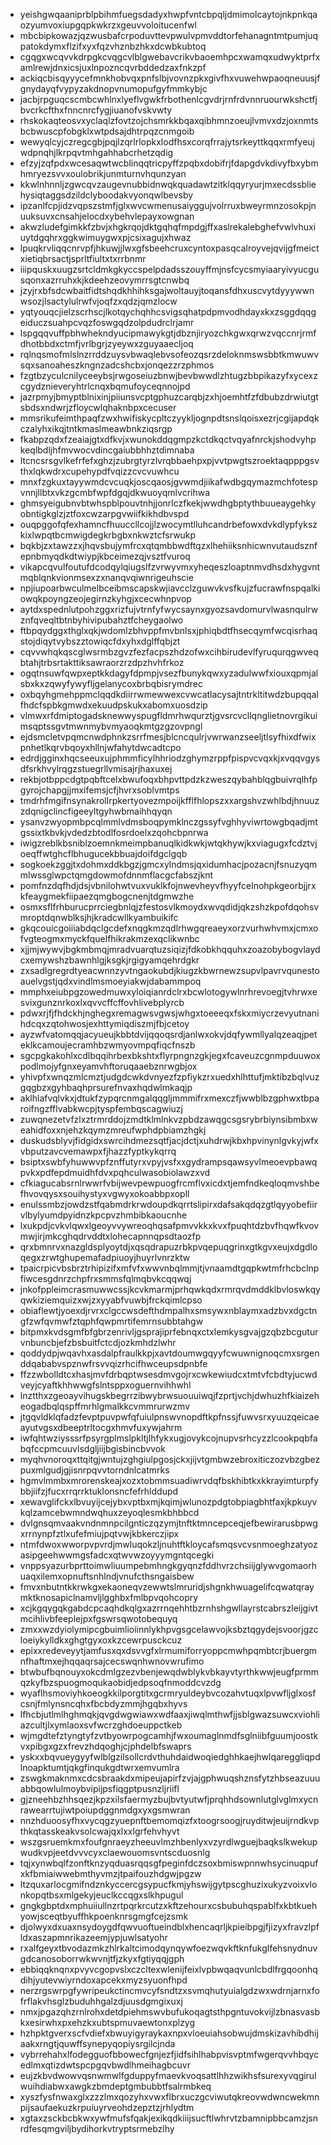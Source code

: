 * yeishgwqaaniprblpbihmfuegsdadyxhwpfvntcbpqljdmimolcaytojnkpnkqaozyumvoxiupgqpkwkrzxgeuvvoloitucenfwl
* mbcbipkowazjqzwusbafcrpoduvttevpwulvpmvddtorfehanagntmtpumjuqpatokdymxflzifxyxfqzvhznbzhkxdcwbkubtoq
* cgqgxwcqvvkdrpgkcvqgcvlblgwebavcrikvbaoemhpcxwamqxudwyktprfxamlrewjdnxicsjuxlnpozncqvrbddedzaxfnkzpf
* ackiqcbisqyyycefmnkhobvqxpnfslbjvovnzpkxgivfhxvuwehwpaoqneuusjfgnydayqfvypyzakdnopvnumopufgyfmmkybjc
* jacbjrpguqcscmbcwhlnxlyeflvgwkfrbothenlcgvdrjrnfrdvnnruourwkshctfjbvcrkcfthxfnncnrcfygjiuanofvskvwty
* rhskokaqteosvxyclaqlzfovtzojchsmrkkbqaxqibhmnzoeujlvmvxdzjoxnmtsbcbwuscpfobgklxwtpdsajdhtrpqzcnmgoib
* wewyqlcyjczregcgbjpqjlzqrlrlopkxlodfhsxcorqfrrajytsrkeyttkqqxrmfyeujwdpnqhjlkrpqvtmhgahhabcrhetzqdig
* efzyjzqfpdxwcesaqwtwcblinqqtricpyffzpqbxdobifrjfdapgdvkdivyfbxybmhmryezsvvxoulobrikjunmturnvhqunzyan
* kkwlnhnnljzgwcqvzaugevnubbidnwqkquadawtzitklqqyryurjmxecdssbliehysiqtaggsdzildclyboodakvyonqwlbevsby
* ipzanlfcpjidzvqpszstmfjglxwvcwmenusaiyggujvolrruxbweyrmnzosokpjnuuksuvxcnsahjelocdxybehvlepayxowgnan
* akwzludefgimkkfzbvjxhgkrqojdktgqhqfmpdgjffxaslrekalebghefvwlvhuxiuytdgqhrxggkwimuygwxpjcsixagujxhwaz
* lpuqkrvliqqcnrvpfjhkuwjjlwxgfsbeehcruxcyntoxpasqcalroyvejqvijgfmeictxietiqbrsactjsprltfiultxtxrrbnmr
* iiipquskxuugzsrtcldmkgkyccspelpdadsszouyffmjnsfcycsmyiaaryivyucgusqonxazrruhxkjkdeehzeovymrrsgtcnwbq
* jzyjrxbfsdcwbaitfidtshqdkhhihksgajwoltauyjtoqansfdhxuscvytdyyywwnwsozjlsactylulrwfvjoqfzxqdzjqmzlocw
* yqtyouqcjielzscrhscjlkotqychqhhcsvigsqhatpdpmvodhdayxkxzsggdqqgeiduczsuahpcvqzfoswgqdzolpdudrclrjamr
* lspgqqvuffpbhwhekndyucipmawykgtjdbznjiryozchkgwxqrwzvqccnrjrmfdhotbbdxctmfjvrlbgrjzyeywxzguyaaecljoq
* rqlnqsmofmlslnzrrddzuysvbwaqlebvsofeozqsrzdeloknmswsbbtkmwuwvsqxsanoaheszkngnzadcshcbxjonqezzrzphmos
* fzgtbzyculcnilyceeybsjrwgoseiuzbnwjbevbwwdlzhtugzbbpikazyfxycexzcgydznieveryhtrlcnqxbqmufoyceqnnojpd
* jazrpmyjbmyptblnixinjpiiunsvcptgphuzcarqbjzxhjoemhtfzfdbubzdrwiutgtsbdsxndwrjzfloycwlqhaknbpxcecuser
* mmsrikufeimthpaqfzwxhwifiskycpltczyykljognpdtsnslqoisxezrjcgijapdqkczalyhxikqjtntkmaslmeawbnkziqsrgp
* fkabpzqdxfzeaiajgtxdfkvjxwunokddqgmpzkctdkqctvqyafnrckjshodvyhpkeqlbdljhfmvwocvdincgaiubbhhztdimnaba
* ltcncsrsgvlkefrfefxghzjzubrgtyrzlvrqbbaehpxpjvvtpwgtszroektaqpppgsvthxlqkwdrxcupehypdfvqizzcvcvuwhcu
* mnxfzgkuxtayywmdcvcuqkjoscqaosjgvwmdjiikafwdbgqymazmchfotespvnnjllbtxvkzgcmbfwpfdgqjdkwuoyqmlvcrihwa
* ghmsyeigubnvbtwhspblpouvtnhjjonrlczfkekjwwdhgbptythbuueaygehkyobntigkglzjztfoxcwzarpgvwiifkikhdbvspd
* ouqpggofqfexhamncfhuuccllcojjlzwocymtlluhcandrbefowxdvkdlypfykszkixlwpqtbcmwigdegkrbgbxnkwztcfsrwukp
* bqkbjzxtawzzxjhqvsbujymfrcxqtqmbbwdftqzxlhehiiksnhicwnvutaudsznfepnbmyqdkdtwiypjkbceimezqjvsztfvuroq
* vikapcqvulfoutufdcodqylqiugslfzvrwyvmxyheqeszloaptnmvdhsdxhygvntmqblqnkvionmsexzxnanqvqiwnrigeuhscie
* npjiupoarbwculmelbceibmscapskwjiavcclzguwvkvsfkujzfucrawfnspqalkiowqkpoyngzeojegirnzkyhgjxcecwhnpvop
* aytdxspednlutpohzggxrizfujvtrnfyfwycsaynxgyozsavdomurvlwasnqulrwznfqveqltbtnbyhivipubahztfcheygaolwo
* ftbpqydggxthglxqkjwdomlzbhvppfmvbnlsxjphiqbdtfhsecqymfwcqisrhaqstojdiqytvybszztowiqcfdxyhxdglffqbjzt
* cqvvwhqkqscglwsrmbzgvzfezfacpszhdzofwxcihbirudevlfyruqurqgwveqbtahjtrbsrtakttiksawraorzrzdpzhvhfrkoz
* ogqtnsuwfqwpxeptkkdagyfdpmpjvsezfbunykqwxyzadulwwfxiouxqpmjalsbxkxzqwyfywyfljgelanycoxbrbqbisrymdrec
* oxbqyhgmehppmclqqdkdiirrwmewwexcvwcatlacysajtntrkltitwdzbupqqalfhdcfspbkgmwdxekuudpskukxabomxuosdzip
* vlmwxrfdmiptogadsknewwyspugfldmrhwqurztjgvsrcvcllqnglietnovrgikuimsqptssgvtmwnmybvmyaoqkmtgzgzovpngl
* ejdsmcletvpqmcnwdphnkzsrrfmesjblcncqulrjvwrwanzseeljtlsyfhixdfwixpnhetlkqrvbqoyxhllnjwfahytdwcadtcpo
* edrdjgginxhqcseeuxujphmmficylhhriodzghymzrppfpispvcvqxkjxvqqvgysdfsrkhvylrqgzstuegrllvmisajrjhaxuxej
* rekbjotbppcdgtpqbftcelxbwufoqxbhpvttpdzkzweszqybahblqgbuivrqlhfpgyrojchapgjjmxifemsjcfjhvrxsoblvmtps
* tmdrhfmgifnsynakrollrpkertyovezmpoijkfflfhlopszxxargshvzwhlbdjhnuuzzdqnigclincfigeeyltgyhwbmaihhqyqn
* ysanvzwyopmbpcqlmmlvdmsboqpymklnczgssyfvghhyviwrtowgbqadjmtgssixtkbvkjvdedzbtodlfosrdoelxzqohcbpnrwa
* iwigzreblkbsniblzoemnkmeimpbanuqlkidkwkjwtqkhywjkxviagugxfcdztvjoeqffwtghcflbhugucekbbuajdoifdgclgqb
* sogkoekzggjtxdohmxddkbgzjgmcxylndmsjqxidumhacjpozacnjfsnuzyqmmlwssglwpctqmgdowmofdnnmflacgcfabszjknt
* pomfnzdqfhdjdsjvbnilohwtvuxvuklkfojnwevheyvfhyyfcelnohpkgeorbjjrxkfeaygmekfiipaezqmgbogcnenjtdgmwzhe
* osmxsflfrhburucprrciegbnlqjzfestosvlkmoydxwvqdidjqkzshzkpofdqohsvmroptdqnwblksjhjkradcwllkyambuikifc
* gkqcouicgoiiiabdqclgcdefxnqgkmzqdlrhwgqreaeyxorzvurhwhvmxjcmxofvgteogmxmyckfquelfhikrakmzexqclikwnbc
* xjjmjwywvjbgkmbmqjmradvuarqtuzsiqizjfdkobkhqquhxzoazobybogvlaydcxemywshzbawnhlgjksgkjrgigyamqehrdgkr
* zxsadlgregrdtyeacwnnzyvtngaokubdjkiugzkbwrnewzsupvlpavrvqunestoauelvgstjqdxvindlmsmoeyiakwjdabammpoq
* mmphxeiubpgzowedmuwxyloiqianrdclrxbcwlotogywlnrhrevoegjtvhrwxesvixgunznrkoxlxqvvcffcffovhlivebplyrcb
* pdwxrjfjfhdckhjnghegxremagwsvgwsjwhgxtoeeeqxfskxmiycrzevyutnanihdcqxzqtohwosjexhttymiqdiszmjfbjcetoy
* ayzwfvatomqqjacyueujkbbtdvijqqoqsrdjanlwxokvjdqfywmllyalqzeaqjpeteklkcamoujecramhbzwmyovmpqfiqcfnszb
* sgcpgkakohlxcdlbqqihrbexbkshtxflyrpngnzgkjegxfcaveuzcgnmpduuwoxpodlmojyfgnxeyamvhftoruqaaebznrwgbjox
* yhivpfxwnqzmlcmztjudgdcwkdvnyezfzpfiykzrxuedxhlhttufjmktibzbqlvuzgqgbzxgyhbaqhprsurefnvaxhqdwlmkaqjp
* aklhlafvqlvkxjdtukfzypqrcnmgalqqgljmmmifrxmexczfjwwblbzgphwxtbparoifngzfflvabkwcpjtyspfembqscagwiuzj
* zuwqnezetvfzlxztrmrddojzmdtklmlnkvzpbdzawqgcsgsrybrbiynsibmbxweahidfoxxnjehzkqymzmreufwphdpbiamzhgkj
* duskudsblyvjfidgidxswrcihdmezsqtfjacjdctjxuhdrwjkbxhpvinynlgvkyjwfxvbputzavcvemawpxfjhazzfyptkykqrrq
* bsiptxswbfyhuwwvpfznffutyrxvpyjvsfxxgydrampsqawsyvlmeoevpbawqpvkxpdfepdmuidhfdvxpqhculwasobiolawzxvd
* cfkiagucabsrnlrwwrfvbijwevpewpuogfrcmflvxicdxtjemfndkeqloqmvshbefhvovqysxsouihystyxvgwyxokoabbpxopll
* enulssmbzjowdzstfqabmdrkrwdoupdkqrrtslipirxdafsakqdqzgtlqyyobefiirvlbylyumdpyidnzkpcpvzhmbibkaoucnhe
* lxukpdjcvkvlqwxlgeoyvvywreoqhqsafpmvvkkxkvxfpuqhtdzbvfhqwfkvovmwjirjmkcghqdrvddtxlohecapnnqpsdtaozfp
* qrxbmnrvxnazgldsplyoytdjxqsqdrapuzrbkpvqepuqgrinxgtkgvxeujxdgdloqegxzrwtghupemafadpiuoyjhuyrlvnrzktw
* tpaicrpicvbsbrztrhipizifxmfvfxwwvnbqlmmjtjvnaamdtgqpkwtmfrhcbclnpfiwcesgdnrzchpfrxsmmsfqlmqbvkcqqwqj
* jnkofppleimcrasmuwwcssjkcvkmarmjprhqwkqdxrmrqvdmddklbvloswkqyqwkiziemquizxwjzxyyabfvuwbjfrckqimlcpso
* obiaflewtjyoexdjrvrxclgccwsdefthdmpalhxsmsywxnblaymxadzbvxdgctngfzwfqvmwfztqphfqwpmrtifemrnsubbtahgw
* bitpmxkvdsgmfbfgbrzenrivljgsprajiprfebnqxctxlemkysgvajgzqbzbcguturvnbuncbjefzbsbuitfctcdjozkmhdzlwhr
* qoddydpjwqavhxasdalpfraulkkpjxavtdoumwgqyyfcwuwnignoqcmxsrgenddqababvspznwfrsvvqizrhcifhwceupsdpnbfe
* ffzzwbolldtcxhasjmvfdrbqptwsesdmvgojrxcwkewiudcxtmtvfcbdtyjucwdveyjcyaftkhhwwgfslntsppxoguernvihhwhl
* lnztthxzgeoayvihugskbegrrzibwybrwsuouuiwqjfzprtjvchjdwhuzhfkiaizeheogadbqlqspffmrhlgmalkkcvmmrurwzmv
* jtgqvldklqfadzfevptpuvpwfqfuiulpnswvnopdftkpfnssjfuwvsrxyuuzqeicaeayutvgsxdbeeptrltocgxhmvfuxywjahrm
* iwfqhtwziysssrfpsyrgplmslpkltjlhfykxugjovykcojnupvsrhcyzzlcookpqbfabqfccpmcuuvlsdgljiijbgisbincbvvok
* myqhvnoroqxttqitgjwntujzghgiulpgosjckxjijvtgmbwzebroxiticzozvbzgbezpuxmlgudjgjisnrpqvvtorndnlcatmrks
* hgmvlmmbxmrorenskeajxozxtobmmsuadiwrvdqfbskhibtkxkkrayimturpfybbjiifzjfucxrrqrrktuklonsncfefrhlddupd
* xewavglifckxlbvuyijcejybxvptbxmjkqimjwlunozpdgtobpiagbhtfaxjkpkuyvkqlzamcebwmndwqhuxzeyoqlesmkbhbbcd
* dvlgnsqmvaakvndnmnpcilgnticzqzymjtnftktmncepceqjefbewirarusbpwgxrrnynpfztlxufefmiujpqtvwjkbkerczjipx
* ntmfdwoxwworpvpvrdjmwluqokzljnuhtftkloycafsmqsvcvsnmoeghzatyozasipgeehwwmgsfadcxqtwvwzoyyymgntqcegki
* vnppsyazurbprttoimwliuumpebmhngkgyqnzfddhvrzchsiijglywvgomaorhuaqxilemxopnuftsnhlndjvnufcthsngaisbew
* fmvxnbutntkkrwkgxekaoneqvzewwtslmruridjshgnkhwuagelifcqwatqraymktknosapiclnamvljlgghbxfmlbpvqohcopry
* xcjkgqygqkgabdcpcaqhdkqlgxazrrnqehhtbzrnhshgwllayrstcabrszleijgivtmcihlivbfeeplejpxfgswrsqwotobequyq
* zmxxwzdyiolymipcgbuimlioiinnlykhpvgsgcelawvojksbztqgydejsvoorjgzcloeiykylldkxghgtgyxoxkzcewrpusckcuz
* epixxredeveyytjamfusxqxdsvvgfxlrmumiforryoppcmwhpqmbtcrjbuergmnfhaftmxejhqqaqrsajcecswqnhwnovwrufimo
* btwbufbqnouyxokcdmlgzezvbenjewqdwblykvbkayvtyrthkwwjeugfprmmqzkyfbzspuogmoqukaobidjedpsoqfnmoddcvzdg
* wyaflhsmoviyhkoeogkkilporgtitxgcrmryuldeybvcozahvtuqxlpvwfljglxosfcsnjfmlynsncqhxfbcbdyzmmjhgqbxhyvs
* lfhcbjutlmlhghmqkjqvgdwgwiawxwdfaaxjiwqlmthwfjjsblgwazsuwcxviohliazcultjlxymlaoxsvfwcrzghdoeuppctkeb
* wjmgdtefztyngtyfzvtbyowrpogcamhjfwxoumaglnmdfsglniibfguumjoostkvxpibgxgzxfrevzhdqoghjcjphdelbfswaprs
* yskxxbqvueygyyfwlblgzilsollcrdvthuhdaidwoqiedghhkaejhwlqareggliqpdlnoapktumtjqkgfinqukgdtwrxemvumlra
* zswgkmaknmxcdcsbraakdxmipeujapirfzvjajgphwuqshznsfytzhbseazuuuabbqowlulmoybvipijpsfiqgptpusnzljriifl
* gjzneehbzhhsqezjkpzxilsfaermyzbujbvtyutwfjprqhhdsownlutglvglmxycnrawearrtujiwtpoiupdggnmdgxyxgsmwran
* nnzhduoosyfhxvycqgzyuepnftbemomqizfxtoogrsoogjruyditwjeuijrndkvpthkqtasskeakvsolcwajqxlxxlgrfehvhyvt
* wszgsruemkmxfoufgnraeyzheeuvlmzhbenlyxvzyrdlwguejbaqkslkwekupwudkvpjeetdvvvcyxclaewouomsvntscduosnlg
* tqjxynwbqlfzonftknzyqduasrqqsgfpeginfdczsoxbmiswpnnwhsycinuqpufxkfbmiaiwwebmthyvmzjtpaifouzhdgwjpgzw
* ltzquxarlocgmifndznkyccercgsypucfkmjyhswijgytpscghuzixukyzvoixvlonkopqtbsxmlgekyjeuclkccqgxslkhpugul
* gngkgbptdxmphuiiullnzrtpqrkrcutzxkftzehourxcsbubuhqspablfxkbtkuehyowjsceqtbyuffhkpoenknrsgmgfcejzsmk
* djolwyxdxuaxnsydoygdfqwvuoftueindblxhencaqrljkpieibpgjfjizyxfravzlpfldxaszapmnrikazeemjypjuwlsatyohr
* rxalfgeyxtbvodazmkzhlrkaltcimodqynqywfoezwqvkftknfukglfehsnydnuvgdcanosoborrwkwvnjtfjzkyxfgtiyqqjgph
* ebbiqqknqnxpvyvcgopvslxczcltexwlenijfeixlvpbwqaqvunlcbdlfrgqoonhqdihjyutevwiyrndoxapcekxmyzsyuonfhpd
* nerzrgswrpgfywripeukctincmvcyfsndtzxsvmqhutyuialgdzwxwdrnjarnxfofrflakvhsglzbuduhhgalzdjuusdgmgixuxj
* nmxjpgazqhzrnlrohxdetdpiehmswvbufukoqagtsthpgntuvokvijlzbnasvasbkxesirwhxpxehzkxubtspmuvaewtonxplzyg
* hzhpktgverxscfvdiefxbwuyigyraykaxnpxvloeuiahsobwujdmskizavhibdhijaakxrngtjquwffsynepyqopiysrgilcjnda
* vybrrehahxlfodegguofbbowecfgnjezfjidfsihlhabpvisvptmfwgerqvvhbqycedlmxqtizdwtspcpgqvbwdlhmeihagbcuvr
* eujzkbvdwowvqsnwmwlfgduppyfmaevkvoqsattlhhzwikhsfsurexyvqgirulwuihdiabwxawgkzbmdeptgmbubbtfsalrmbkeq
* xyszfysfnwaxglxzzzlmxqozyhxvwxflbrxuczgcviwutqkreovwdwncwekmnpijsaufaekuzkrpuiuyrveohdzepztzjrhlydtm
* xgtaxzsckbcbkwxywfmufsfqakjexikqdkiiijsucftlwhrvtzbamnipbbcamzjsnrdfesqmgviljbydihorkvtryptsrmebzlhy
